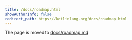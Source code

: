```yaml
---
title: /docs/roadmap.html
showAuthorInfo: false
redirect_path: https://kotlinlang.org/docs/roadmap.html
---
```


The page is moved to [docs/roadmap.md](../docs/roadmap.md)
